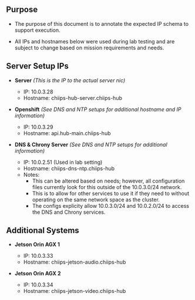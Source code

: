 ## Purpose
- The purpose of this document is to annotate the expected IP schema to support execution. 

- All IPs and hostnames below were used during lab testing and are subject to change based on mission requirements and needs. 

## Server Setup IPs
- **Server** *(This is the IP to the actual server nic)*
    - IP: 10.0.3.28
    - Hostname: chiips-hub-server.chiips-hub

- **Openshift** *(See DNS and NTP setups for additional hostname and IP information)*
    - IP: 10.0.3.29
    - Hostname: api.hub-main.chiips-hub

- **DNS & Chrony Server** *(See DNS and NTP setups for additional information)*
    - IP: 10.0.2.51 (Used in lab setting)
    - Hostname: chiips-dns-ntp.chiips-hub
    - Notes:
        - This can be altered based on needs; however, all configuration files currently look for this outside of the 10.0.3.0/24 network. 
        - This is to allow for other services to use it if they need to without operating on the same network space as the cluster. 
        - The configs explicity allow 10.0.3.0/24 and 10.0.2.0/24 to access the DNS and Chrony services. 

## Additional Systems
- **Jetson Orin AGX 1**
    - IP: 10.0.3.33
    - Hostname: chiips-jetson-audio.chiips-hub

- **Jetson Orin AGX 2**
    - IP: 10.0.3.34
    - Hostname: chiips-jetson-video.chiips-hub
